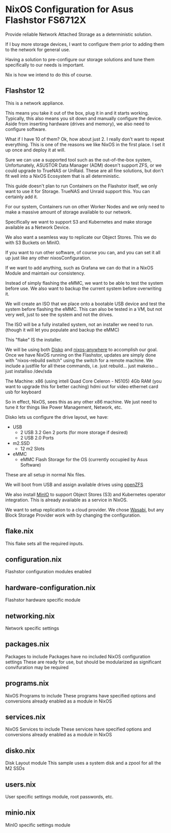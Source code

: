 # NixOS Configuration for Asus Flashstor FS6712X
Provide reliable Network Attached Storage as a deterministic solution.

If I buy more storage devices, I want to configure them prior to adding them to the network for general use.

Having a solution to pre-configure our storage solutions and tune them specifically to our needs is important.

Nix is how we intend to do this of course.

## Flashstor 12
This is a network appliance.

This means you take it out of the box, plug it in and it starts working. Typically, this also means you sit down and manually configure the device. Aside from inserting hardware (drives and memory), we also need to configure software.

What if I have 10 of them? Ok, how about just 2.
I really don't want to repeat everything.
This is one of the reasons we like NixOS in the first place. I set it up once and deploy it at will.

Sure we can use a supported tool such as the out-of-the-box system, Unfortunately, ASUSTOR Data Manager (ADM) doesn't support ZFS, or we could upgrade to TrueNAS or UnRaid. These are all fine solutions, but don't fit well into a NixOS Ecosystem that is all deterministic.

This guide doesn't plan to run Containers on the Flashstor itself, we only want to use it for Storage. TrueNAS and Unraid support this. You can certainly add it.

For our system, Containers run on other Worker Nodes and we only need to make a massive amount of storage available to our network.

Specifically we want to support S3 and Kubernetes and make storage available as a Network Device.

We also want a seamless way to replicate our Object Stores.
This we do with S3 Buckets on MinIO.

If you want to run other software, of course you can, and you can set it all up just like any other nixosConfiguration.

If we want to add anything, such as Grafana we can do that in a NixOS Module and maintain our consistency.

Instead of simply flashing the eMMC, we want to be able to test the system before use.  We also want to backup the current system before overwriting it.

We will create an ISO that we place onto a bootable USB device and test the system before flashing the eMMC. This can also be tested in a VM, but not very well, just to see the system and not the drives.

The ISO will be a fully installed system, not an installer we need to run. (though it will let you populate and backup the eMMC)

This "flake" IS the installer.

We will be using both [Disko](https://github.com/nix-community/disko) and [nixos-anywhere](https://github.com/nix-community/nixos-anywhere) to accomplish our goal. Once we have NixOS running on the Flashstor, updates are simply done with "nixos-rebuild switch" using the switch for a remote machine. We include a justfile for all these commands, i.e. just rebuild... just makeiso... just installiso /dev/sda

The Machine:
  x86 (using intell Quad Core Celeron - N5105)
  4Gb RAM (you want to upgrade this for better caching)
  hdmi out for video
  ethernet card
  usb for keyboard

So in effect, NixOS, sees this as any other x86 machine.
We just need to tune it for things like Power Management, Network, etc.

Disko lets us configure the drive layout, we have:

- USB
  - 2 USB 3.2 Gen 2 ports (for more storage if desired)
  - 2 USB 2.0 Ports 
- m2.SSD
  - 12 m2 Slots
- eMMC
  - eMMC Flash Storage for the OS (currently occupied by Asus Software)

These are all setup in normal Nix files.

We will boot from USB and assign available drives using [openZFS](https://openzfs.org/wiki/Main_Page)

We also install [MinIO](https://min.io/) to support Object Stores (S3) and Kubernetes operator integration.
This is already available as a service in NixOS.

We want to setup replication to a cloud provider. We chose [Wasabi](https://wasabi.com/), but any Block Storage Provider work with by changing the configuration.

## flake.nix
This flake sets all the required inputs.

## configuration.nix
Flashstor configuration modules enabled

## hardware-configuration.nix
Flashstor hardware specific module

## networking.nix
Network specific settings

## packages.nix
Packages to include
Packages have no included NixOS configuration settings
These are ready for use, but should be modularized as significant convifuration may be required

## programs.nix
NixOS Programs to include
These programs have specified options and conversions already enabled as a module in NixOS

## services.nix
NixOS Services to include
These services have specified options and conversions already enabled as a module in NixOS

## disko.nix
Disk Layout module
This sample uses a system disk and a zpool for all the M2 SSDs
## users.nix
User specific settings module, root passwords, etc.

## minio.nix
MinIO specific settings module